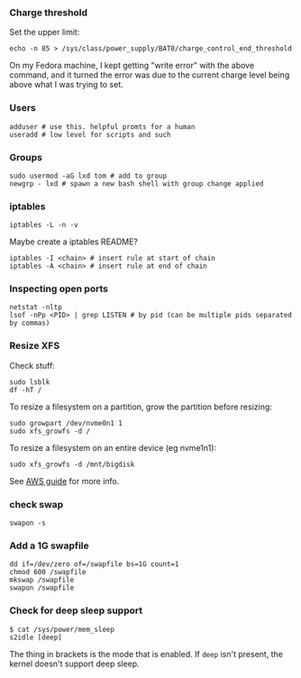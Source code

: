 ### Charge threshold

Set the upper limit:

    echo -n 85 > /sys/class/power_supply/BAT0/charge_control_end_threshold

On my Fedora machine, I kept getting "write error" with the above command, and
it turned the error was due to the current charge level being above what I was
trying to set.


### Users

    adduser # use this. helpful promts for a human
    useradd # low level for scripts and such


### Groups

    sudo usermod -aG lxd tom # add to group
    newgrp - lxd # spawn a new bash shell with group change applied


### iptables

    iptables -L -n -v

Maybe create a iptables README?

    iptables -I <chain> # insert rule at start of chain
    iptables -A <chain> # insert rule at end of chain


### Inspecting open ports

    netstat -nltp
    lsof -nPp <PID> | grep LISTEN # by pid (can be multiple pids separated by commas)


### Resize XFS

Check stuff:

    sudo lsblk
    df -hT /

To resize a filesystem on a partition, grow the partition before resizing:

    sudo growpart /dev/nvme0n1 1
    sudo xfs_growfs -d /

To resize a filesystem on an entire device (eg nvme1n1):

    sudo xfs_growfs -d /mnt/bigdisk

See [AWS guide](https://docs.aws.amazon.com/AWSEC2/latest/UserGuide/recognize-expanded-volume-linux.html) for more info.


### check swap

    swapon -s

### Add a 1G swapfile

    dd if=/dev/zero of=/swapfile bs=1G count=1
    chmod 600 /swapfile
    mkswap /swapfile
    swapon /swapfile

### Check for deep sleep support

    $ cat /sys/power/mem_sleep 
    s2idle [deep]

The thing in brackets is the mode that is enabled. If `deep` isn't present, the kernel doesn't support deep sleep.
